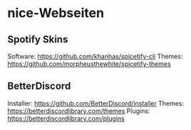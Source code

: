 # nice-Webseiten

## Spotify Skins

Software:   <https://github.com/khanhas/spicetify-cli>
Themes:     <https://github.com/morpheusthewhite/spicetify-themes>

## BetterDiscord

Installer: <https://github.com/BetterDiscord/installer>
Themes: <https://betterdiscordlibrary.com/themes>
Plugins: <https://betterdiscordlibrary.com/plugins>
